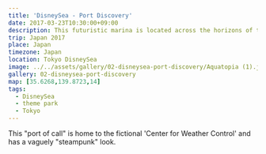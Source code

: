 ```yaml
---
title: 'DisneySea - Port Discovery'
date: 2017-03-23T10:30:00+09:00
description: This futuristic marina is located across the horizons of time.
trip: Japan 2017
place: Japan
timezone: Japan
location: Tokyo DisneySea
image: ../../assets/gallery/02-disneysea-port-discovery/Aquatopia (1).jpeg
gallery: 02-disneysea-port-discovery
map: [35.6268,139.8723,14]
tags:
  - DisneySea
  - theme park
  - Tokyo
---
```

This "port of call" is home to the fictional 'Center for Weather Control' and has a vaguely "steampunk" look.
